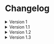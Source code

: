 # Changelog

<details>
  <summary>Version 1</summary>
  <ul>
    <li>
      <details>
        <summary>First Version of pack</summary>
        <ul>
          <li>AmbientSounds_FABRIC_v6.0.6_mc1.21.1.jar</li>
          <li>BetterF3-11.0.2-Fabric-1.21.1.jar</li>
          <li>BetterPingDisplay-Fabric-1.21.1-1.1.1.jar</li>
          <li>BlueMap-5.3-fabric.jar</li>
          <li>Clumps-fabric-1.21.1-19.0.0.1.jar</li>
          <li>CreativeCore_FABRIC_v2.12.11_mc1.21.1.jar</li>
          <li>DetailArmorBar-2.6.3+1.21.1-fabric.jar</li>
          <li>ForgeConfigAPIPort-v21.1.0-1.21.1-Fabric.jar</li>
          <li>InventoryProfilesNext-fabric-1.21-2.0.4.jar</li>
          <li>MRU-1.0.2+1.21+fabric.jar</li>
          <li>MoreBedVariants-1.3.0+1.21-Fabric.jar</li>
          <li>MoreChestVariants-1.5.6+1.21-Fabric.jar</li>
          <li>NoChatReports-FABRIC-1.21-v2.8.0.jar</li>
          <li>Pehkui-3.8.3+1.14.4-1.21.jar</li>
          <li>PresenceFootsteps-1.10.0+1.21.jar</li>
          <li>Quad-1.3.0-beta.5+1.21-Fabric.jar</li>
          <li>SizeShiftingPotions-fabric-1.8.0+1.21.jar</li>
          <li>Sounds-2.0.4+1.21+fabric.jar</li>
          <li>XaerosWorldMap_1.39.0_Fabric_1.21.jar</li>
          <li>Xaeros_Minimap_24.4.0_Fabric_1.21.jar</li>
          <li>YetAnotherConfigLib-3.5.0+1.21-fabric.jar</li>
          <li>Accessories-fabric-1.0.0-beta.33+1.21.jar</li>
          <li>Animated Doors-1.21.jar</li>
          <li>AppleSkin-fabric-mc1.21-3.0.5.jar</li>
          <li>Architectury-13.0.6-fabric.jar</li>
          <li>Armor Stand Editor-2.5.0+1.21-rc1.jar</li>
          <li>Axolotlbuckets-1.2.0+1.21.jar</li>
          <li>Balm-fabric-1.21.1-21.0.19.jar</li>
          <li>Better Clouds-1.7.3+1.21-fabric.jar</li>
          <li>BetterStats-3.13.2+fabric-1.21.jar</li>
          <li>Bobby-5.2.4+mc1.21.jar</li>
          <li>Brrp-fabric-1.0.4-1.21.1.jar</li>
          <li>Carryon-fabric-1.21.1-2.2.2.11.jar</li>
          <li>Chat Heads-0.12.10-fabric-1.21.jar</li>
          <li>CherishedWorlds-fabric-10.0.2+1.21.1.jar</li>
          <li>Cloth Config-15.0.130-fabric.jar</li>
          <li>Connected Doors-1.3+1.21.jar</li>
          <li>Continuity-3.0.0-beta.5+1.21.jar</li>
          <li>Dynamic Torches-4.5.jar</li>
          <li>DynamicLights-v1.8.3-mc1.17x-1.21x-mod.jar</li>
          <li>Entity Model Features-2.2.4-fabric-1.21.jar</li>
          <li>Entity Sound Features-0.4-fabric-1.21.jar</li>
          <li>Entity Texture Features-6.2.3-fabric-1.21.jar</li>
          <li>EntityCulling-fabric-1.7.0-mc1.21.jar</li>
          <li>ExtShape-fabric-2.2.2-mc1.21.1.jar</li>
          <li>Fabric API-0.104.0+1.21.1.jar</li>
          <li>Fabric Language Kotlin-1.12.1+kotlin.2.0.20.jar</li>
          <li>FallingLeaves-1.16.2+1.21.jar</li>
          <li>FriendsAndFoes-fabric-mc1.21.1-2.0.17.jar</li>
          <li>Held Item Info-1.7.0.jar</li>
          <li>Indium-1.0.35+mc1.21.jar</li>
          <li>Iris-fabric-1.8.0-beta.3+mc1.21.1.jar</li>
          <li>ItemSwapper-fabric-0.7.1-mc1.21.jar.disabled</li>
          <li>JamLib-fabric-1.0.11+1.21.jar</li>
          <li>JEI-1.21.1-fabric-19.17.0.193.jar</li>
          <li>LibIPN-fabric-1.21-6.0.2.jar</li>
          <li>Litematica-fabric-1.21.1-0.19.50.jar</li>
          <li>Lithium-fabric-mc1.21.1-0.13.0.jar</li>
          <li>Malilib-fabric-1.21.1-0.21.0.jar</li>
          <li>MidnightControls-fabric-1.10.0-beta.1.jar</li>
          <li>ModernFix-fabric-5.19.3+mc1.21.1.jar</li>
          <li>ModMenu-11.0.2.jar</li>
          <li>MonoLib-fabric-1.21-1.3.0.jar</li>
          <li>MoreChatHistory-1.3.1.jar</li>
          <li>NotEnoughAnimations-fabric-1.7.6-mc1.21.jar</li>
          <li>Placeholder API-2.4.1+1.21.jar</li>
          <li>Reeses Sodium Options-fabric-1.8.0-beta.2+mc1.21.1.jar</li>
          <li>RightClickHarvest-fabric-4.3.1+1.21.jar</li>
          <li>ServerSleep-mod.jar</li>
          <li>ShulkerBoxTooltip-fabric-5.1.0+1.21.1.jar</li>
          <li>Simple AutoSwitch-1.1.0.jar</li>
          <li>Sit!-1.2.0.4+1.21-1.21.1.jar</li>
          <li>SkinLayers3D-fabric-1.6.7-mc1.21.jar</li>
          <li>Sodium-fabric-0.6.0-beta.1+mc1.21.jar</li>
          <li>Sound Physics Remastered-fabric-1.21.1-1.4.6.jar</li>
          <li>Spyglass Astronomy-1.0.13-mc1.21+.jar</li>
          <li>Status Effect Bars-1.0.6.jar</li>
          <li>SwingThrough-1.0.5+1.21.jar</li>
          <li>TCDCommons-3.12.3+fabric-1.21.jar</li>
          <li>Tia-fabric-1.21-1.2.1.jar</li>
          <li>Trowel-1.4.0.jar</li>
          <li>Universal Shops-1.7.1+1.21.jar</li>
          <li>VanitySlots-fabric-1.21.1-2.0.0.jar</li>
          <li>VCInteraction-fabric-1.21.1-1.0.8.jar</li>
          <li>Visuality-0.7.7+1.21.jar</li>
          <li>VoiceChat-fabric-1.21.1-2.5.21.jar</li>
          <li>Waystones-fabric-1.21.1-21.1.3.jar</li>
          <li>WhereIsIt-2.6.2+1.21.1.jar</li>
        </ul>
      </details>
    </li>
  </ul>
</details>

<details>
  <summary>Version 1.1</summary>
  <ul>
    <li>
      <details>
        <summary>Added</summary>
        <ul>
          <li>DisableAccessibilityScreen-1.0.1.jar</li>
          <li>MoreBarrelVariants-1.6.0+1.21-Fabric.jar</li>
          <li>MoreBeehiveVariants-1.0.0+1.21-Fabric.jar</li>
          <li>MoreChiseledBookshelfVariants-1.6.1+1.21.1-Fabric.jar</li>
          <li>MoreComposterVariants-1.6.3+1.21-Fabric.jar</li>
          <li>MoreGrindstoneVariants-1.0.4+1.21-Fabric.jar</li>
          <li>MoreJukeboxNoteblockVariants-1.0.2+1.21-Fabric.jar</li>
          <li>MoreLecternVariants-1.7.0+1.21.1-Fabric.jar</li>
          <li>MoreLoomVariants-1.0.0+1.21-Fabric.jar</li>
          <li>MoreShieldVariants-1.2.1+1.21-Fabric.jar</li>
          <li>MoreSmokerVariants-1.1.1+1.21-Fabric.jar</li>
          <li>Nullscape_1.21_v1.2.7.jar</li>
          <li>SkyVillages-1.0.6-1.21.x-fabric-release.jar</li>
          <li>ContinueButton-1.2.5.jar</li>
          <li>DynamicAssetGenerator-6.1.2-fabric.jar</li>
          <li>ExcavatedVariants-4.3.1-fabric.jar</li>
          <li>FallingTrees-fabric-0.12.7-1.21.jar</li>
          <li>MaceBut3D-1.21.1-1.0.1.jar</li>
          <li>MCW Paintings-1.0.5-1.21.1fabric.jar</li>
          <li>Mob Heads-v.2.7.5.jar</li>
          <li>PandaLib-fabric-0.4.2-1.21.jar</li>
          <li>Players Drop Heads-48.2.jar</li>
          <li>ToggleableItemFrames-5.1.0-1.21.1.jar</li>
          <li>VariantsAndVentures-fabric-mc1.21-1.0.5.jar</li>
          <li>Warden with Loot-1.4.jar</li>
        </ul>
      </details>
    </li>
    <li>
      <details>
        <summary>Added but disabled due to outofdate. Keep an eye out</summary>
        <ul>
          <li>Incendium_1.20.x_v5.3.5.jar.disabled</li>
          <li>Ibo-2.1.0+fabric+1.21.jar.disabled</li>
        </ul>
      </details>
    </li>
  </ul>
</details>

<details>
  <summary>Version 1.2</summary>
  <ul>
    <li>
      <details>
        <summary>Disabled (for Clients keeping on server)</summary>
        <ul>
          <li>BlueMap-5.3-fabric.jar → BlueMap-5.3-fabric.jar.disabled</li>
        </ul>
      </details>
    </li>
    <li>
      <details>
        <summary>Added</summary>
        <ul>
          <li>DisableInsecureChatToast-mc1.20.6-1.1.0.jar</li>
          <li>Chat Heads-0.13.0-fabric-1.21.jar</li>
          <li>Dynamic Torches-4.5.jar</li>
          <li>Eating Animation-1.21+1.9.72.jar</li>
          <li>Just Hammers-fabric-21.0.3.jar</li>
          <li>Make Bubbles Pop-0.3.0-fabric-mc1.19.4-1.21.jar</li>
          <li>XaeroPlus-2.23.1+fabric-1.21-WM1.39.0-MM24.4.0.jar</li>
        </ul>
      </details>
    </li>
    <li>
      <details>
        <summary>
          Disabled due to out of date Will keep an eye on these for updates
        </summary>
        <ul>
          <li>Highlighter-1.21-fabric-1.1.11.jar</li>
          <li>HorseExpert-v21.0.0-1.21-Fabric.jar</li>
          <li>ItemBorders-1.21-fabric-1.2.5.jar</li>
          <li>TinySkeletons-v21.0.0-1.21-Fabric.jar</li>
          <li>Soul Fire D-fabric-1.21-5.0.2.jar.disabled</li>
        </ul>
      </details>
    </li>
  </ul>
</details>

<details>
  <summary>Version 1.3</summary>
  <ul>
    <li>
      <details>
        <summary>Added</summary>
        <ul>
          <li>TAB v4.1.8.jar</li>
          <li>Armored Elytra 1.1.0.jar</li>
          <li>DeeperDarker Fabric 1.21-1.3.2.jar</li>
          <li>Handcrafted Fabric 1.21.1-4.0.2.jar</li>
          <li>OWO-lib-0.12.12+1.21.jar</li>
          <li>Resourcefullib-fabric-1.21-3.0.10.jar</li>
        </ul>
      </details>
    </li>
    <li>
        <details>
          <summary>Exhanged</summary>
          <ul>
            <li>ArmorPoser-fabric-1.21.1-6.1.3.jar -> Armor Stand Editor-2.5.0+1.21-rc1.jar</li>
          </ul>
        </details>
      </li>
  </ul>
</details>